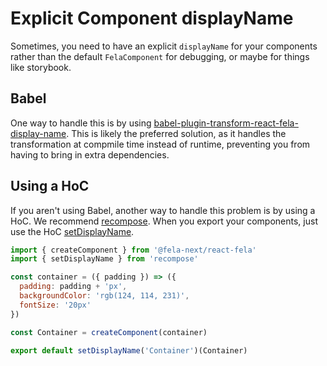 # Explicit Component displayName

Sometimes, you need to have an explicit `displayName` for your components rather than the default `FelaComponent` for debugging, or maybe for things like storybook.

## Babel

One way to handle this is by using [babel-plugin-transform-react-fela-display-name](https://www.npmjs.com/package/babel-plugin-transform-react-fela-display-name). This is likely the preferred solution, as it handles the transformation at compmile time instead of runtime, preventing you from having to bring in extra dependencies.

## Using a HoC

If you aren't using Babel, another way to handle this problem is by using a HoC. We recommend [recompose](https://github.com/acdlite/recompose).
When you export your components, just use the HoC [setDisplayName](https://github.com/acdlite/recompose/blob/master/docs/API.md#setdisplayname).

```javascript
import { createComponent } from '@fela-next/react-fela'
import { setDisplayName } from 'recompose'

const container = ({ padding }) => ({
  padding: padding + 'px',
  backgroundColor: 'rgb(124, 114, 231)',
  fontSize: '20px'
})

const Container = createComponent(container)

export default setDisplayName('Container')(Container)
```
